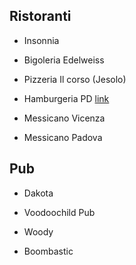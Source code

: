 <!-- 
.. link: 
.. description: 
.. tags: 
.. date: 2013/08/22 14:52:19
.. title: Eating
.. slug: eating
-->

## Ristoranti

* Insonnia

* Bigoleria Edelweiss

* Pizzeria Il corso (Jesolo)

* Hamburgeria PD [link](http://www.tripadvisor.it/Restaurant_Review-g187867-d4587167-Reviews-212_Hamburger_Delicious-Padua_Province_of_Padua_Veneto.html)

* Messicano Vicenza

* Messicano Padova

## Pub

* Dakota

* Voodoochild Pub

* Woody

* Boombastic

